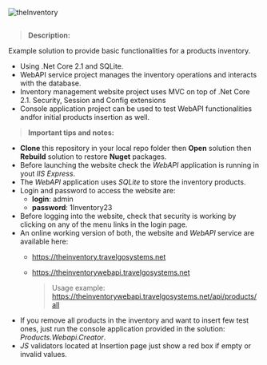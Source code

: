 ![theInventory](https://theinventory.travelgosystems.net/images/logo.png)
##
> **Description:**

Example solution to provide basic functionalities for a products inventory. 

- Using .Net Core 2.1 and SQLite. 
- WebAPI service project manages the inventory operations and interacts with the database.
- Inventory management website project uses MVC on top of .Net Core 2.1. Security, Session and Config extensions
- Console application project can be used to test WebAPI functionalities andfor initial products insertion as well.

> **Important tips and notes:**



- **Clone** this repository in your local repo folder then **Open** solution then **Rebuild** solution to restore **Nuget** packages.
- Before launching the website check the *WebAPI* application is running in yout *IIS Express*.
- The *WebAPI* application uses *SQLite* to store the inventory products.
- Login and password to access the website are: 
    - **login**: admin 
    - **password**: 1Inventory23
- Before logging into the website, check that security is working by clicking on any of the menu links in the login page.
- An online working version of both, the website and *WebAPI* service are available here:
    - https://theinventory.travelgosystems.net
    - https://theinventorywebapi.travelgosystems.net
    
      >Usage example: https://theinventorywebapi.travelgosystems.net/api/products/all
- If you remove all products in the inventory and want to insert few test ones, just run the console application provided in the solution: *Products.Webapi.Creator*.
- *JS* validators located at Insertion page just show a red box if empty or invalid values.
